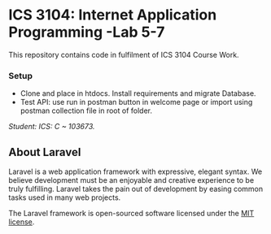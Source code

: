 # ICS 3104: Internet Application Programming -Lab 5-7 #
This repository contains code in fulfilment of ICS 3104 Course Work.

### Setup
* Clone and place in htdocs. Install requirements and migrate Database.
* Test API: use run in postman button in welcome page or import using postman collection file in root of folder. 

*Student: ICS: C ~ 103673.*
## About Laravel
Laravel is a web application framework with expressive, elegant syntax. We believe development must be an enjoyable and creative experience to be truly fulfilling. Laravel takes the pain out of development by easing common tasks used in many web projects.

The Laravel framework is open-sourced software licensed under the [MIT license](https://opensource.org/licenses/MIT).
